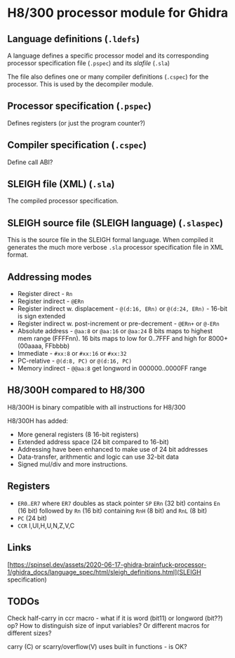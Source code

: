 # H8/300 processor module for Ghidra

## Language definitions (`.ldefs`)

A language defines a specific processor model and its corresponding
processor specification file (`.pspec`) and its _slafile_ (`.sla`)

The file also defines one or many compiler definitions (`.cspec`) for the processor. This is used by the decompiler module.

## Processor specification (`.pspec`)

Defines registers (or just the program counter?)

## Compiler specification (`.cspec`)

Define call ABI?

## SLEIGH file (XML) (`.sla`)

The compiled processor specification. 

## SLEIGH source file (SLEIGH language) (`.slaspec`)

This is the source file in the SLEIGH formal language. When compiled it generates the much more verbose `.sla` processor specification file in XML format.

## Addressing modes

* Register direct - `Rn`
* Register indirect - `@ERn`
* Register indirect w. displacement - `@(d:16, ERn)` or `@(d:24, ERn)` - 16-bit is sign extended
* Register indirect w. post-increment or pre-decrement - `@ERn+` or `@-ERn`
* Absolute address - `@aa:8` or `@aa:16` or `@aa:24` 8 bits maps to highest mem range (FFFFnn). 16 bits maps to low for 0..7FFF and high for 8000+ (00aaaa, FFbbbb)
* Immediate - `#xx:8` or `#xx:16` or `#xx:32`
* PC-relative - `@(d:8, PC)` or `@(d:16, PC)`
* Memory indirect - `@@aa:8` get longword in 000000..0000FF range

## H8/300H compared to H8/300

H8/300H is binary compatible with all instructions for H8/300

H8/300H has added:

* More general registers (8 16-bit registers)
* Extended address space (24 bit compared to 16-bit)
* Addressing have been enhanced to make use of 24 bit addresses
* Data-transfer, arithmentic and logic can use 32-bit data
* Signed mul/div and more instructions.

## Registers

* `ER0`..`ER7` where `ER7` doubles as stack pointer `SP`
  `ERn` (32 bit) contains `En` (16 bit) followed by `Rn` (16 bit) containing `RnH` (8 bit) and `RnL` (8 bit)
* `PC` (24 bit)
* `CCR` I,UI,H,U,N,Z,V,C

## Links

[https://spinsel.dev/assets/2020-06-17-ghidra-brainfuck-processor-1/ghidra_docs/language_spec/html/sleigh_definitions.html](SLEIGH specification)

## TODOs

Check half-carry in ccr macro - what if it is word (bit11) or longword (bit??) op? How to distinguish size of input variables? Or different macros for different sizes?

carry (C) or scarry/overflow(V) uses built in functions - is OK?